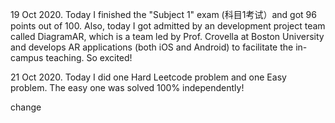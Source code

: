 19 Oct 2020. Today I finished the "Subject 1" exam (科目1考试）and got 96 points out of 100. Also, today I got admitted by an development project team called DiagramAR, which is a team led by Prof. Crovella at Boston University and develops AR applications (both iOS and Android) to facilitate the in-campus teaching. So excited! 

21 Oct 2020. Today I did one Hard Leetcode problem and one Easy problem. The easy one was solved 100% independently!



change
